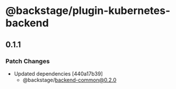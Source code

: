 # @backstage/plugin-kubernetes-backend

## 0.1.1
### Patch Changes

- Updated dependencies [440a17b39]
  - @backstage/backend-common@0.2.0
